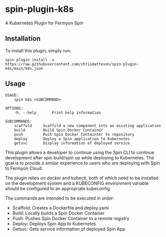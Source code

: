 # spin-plugin-k8s
A Kubernetes Plugin for Fermyon Spin

## Installation
To install this plugin, simply run:

    spin plugin install -u https://raw.githubusercontent.com/chrismatteson/spin-plugin-k8s/main/k8s.json

## Usage

    USAGE:
        spin k8s <SUBCOMMAND>
    
    OPTIONS:
        -h, --help       Print help information

    SUBCOMMANDS:
        scaffold     Scaffold a new component into an existing application
        build        Build Spin Docker Container
        push         Push Spin Docker Containter to repository
        deploy       Deploy a Spin application to Kubernetes
        getsvc       Display information of deployed service

This plugin allows a developer to continue using the Spin CLI to continue development after spin build/spin up while deploying to Kubernetes. The goal is to provide a similar experience to users who are deploying with Spin to Fermyon Cloud.

The plugin relies on docker and kubectl, both of which need to be installed on the development system and a KUBECONFIG environment variable should be configured to an appropriate kubeconfig.

The commands are intended to be executed in order:
* Scaffold: Creates a Dockerfile and deploy.yaml
* Build: Locally builds a Spin Docker Container
* Push: Pushes Spin Docker Container to a remote registry
* Deploy: Deploys Spin App to Kubernetes
* Getsvc: Gets service information of deployed Spin App
